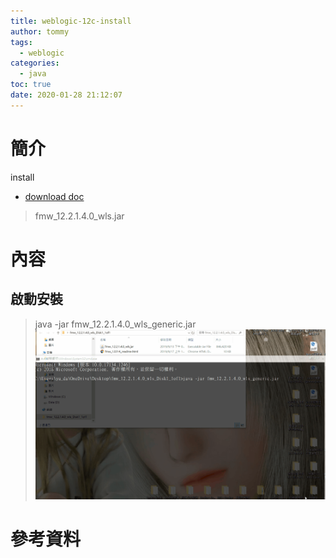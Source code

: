```yaml
---
title: weblogic-12c-install
author: tommy
tags:
  - weblogic
categories:
  - java
toc: true
date: 2020-01-28 21:12:07
---
```


# 簡介
install
- [download doc](https://docs.oracle.com/en/middleware/fusion-middleware/weblogic-server/12.2.1.4/tutorial-install-weblogic-server-create-basic-domain/)
> fmw_12.2.1.4.0_wls.jar

<!--more-->
# 內容
## 啟動安裝
> java -jar fmw_12.2.1.4.0_wls_generic.jar
![weblogic-12c-install](images/weblogic.install.gif)




# 參考資料

